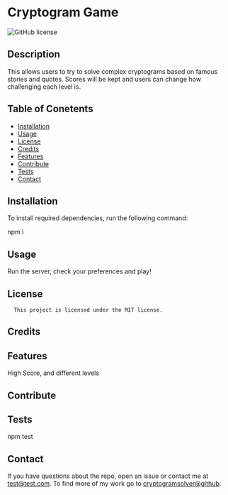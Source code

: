 # Cryptogram Game
![GitHub license](https://img.shields.io/badge/license-MIT-blue.svg)

  ## Description
  This allows users to try to solve complex cryptograms based on famous stories and quotes. Scores will be kept and users can change how challenging each level is.

  ## Table of Conetents
  * [Installation](#installation)
  * [Usage](#usage)
  * [License](#license)
  * [Credits](#credits)
  * [Features](#features)
  * [Contribute](#contribute)
  * [Tests](#tests)
  * [Contact](#contact)

  ## Installation

  To install required dependencies, run the following command:


  npm i


  ## Usage
  Run the server, check your preferences and play!
  ## License
      This project is licensed under the MIT license.


  ## Credits
  

  ## Features
  High Score, and different levels

  ## Contribute
  

  ## Tests
  npm test
 
  ## Contact
  If you have questions about the repo, open an issue or contact me at test@test.com. To find more of my work go to [cryptogramsolver@github](https://github.com/cryptogramsolver@github/).
